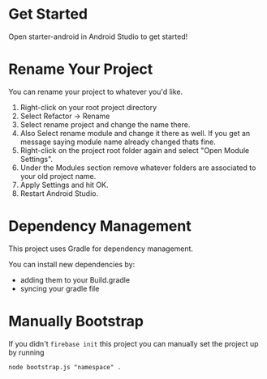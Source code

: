 # Get Started
Open starter-android in Android Studio to get started!

# Rename Your Project
You can rename your project to whatever you'd like.
1. Right-click on your root project directory
2. Select Refactor -> Rename
3. Select rename project and change the name there.
4. Also Select rename module and change it there as well. If you get an message saying module name already changed thats fine.
5. Right-click on the project root folder again and select "Open Module Settings".
6. Under the Modules section remove whatever folders are associated to your old project name.
7. Apply Settings and hit OK.
8. Restart Android Studio.


# Dependency Management
This project uses Gradle for dependency management.

You can install new dependencies by:
* adding them to your Build.gradle
* syncing your gradle file

# Manually Bootstrap
If you didn't `firebase init` this project
you can manually set the project up by running

`node bootstrap.js "namespace" .`
